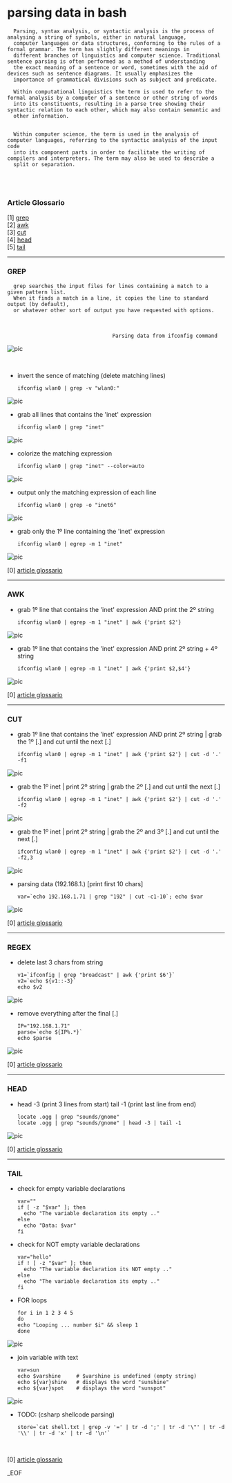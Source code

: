 
# parsing data in bash



      Parsing, syntax analysis, or syntactic analysis is the process of analysing a string of symbols, either in natural language,
      computer languages or data structures, conforming to the rules of a formal grammar. The term has slightly different meanings in
      different branches of linguistics and computer science. Traditional sentence parsing is often performed as a method of understanding
      the exact meaning of a sentence or word, sometimes with the aid of devices such as sentence diagrams. It usually emphasizes the
      importance of grammatical divisions such as subject and predicate.

      Within computational linguistics the term is used to refer to the formal analysis by a computer of a sentence or other string of words
      into its constituents, resulting in a parse tree showing their syntactic relation to each other, which may also contain semantic and
      other information.


      Within computer science, the term is used in the analysis of computer languages, referring to the syntactic analysis of the input code
      into its component parts in order to facilitate the writing of compilers and interpreters. The term may also be used to describe a
      split or separation. 


<br /><br />


### Article Glossario
[1] [grep](https://github.com/r00t-3xp10it/hacking-material-books/blob/master/bash/parsing_data_in_bash.md#grep)<br />
[2] [awk](https://github.com/r00t-3xp10it/hacking-material-books/blob/master/bash/parsing_data_in_bash.md#awk)<br />
[3] [cut](https://github.com/r00t-3xp10it/hacking-material-books/blob/master/bash/parsing_data_in_bash.md#cut)<br />
[4] [head](https://github.com/r00t-3xp10it/hacking-material-books/blob/master/bash/parsing_data_in_bash.md#head)<br />
[5] [tail](https://github.com/r00t-3xp10it/hacking-material-books/blob/master/bash/parsing_data_in_bash.md#tail)<br />

---


### GREP

      grep searches the input files for lines containing a match to a given pattern list.
      When it finds a match in a line, it copies the line to standard output (by default),
      or whatever other sort of output you have requested with options.

<br />


                                      Parsing data from ifconfig command

![pic](http://i64.tinypic.com/205qy50.png)

<br />

- invert the sence of matching (delete matching lines)<br />

      ifconfig wlan0 | grep -v "wlan0:"

![pic](http://i65.tinypic.com/67ntid.png)

- grab all lines that contains the 'inet' expression<br />

      ifconfig wlan0 | grep "inet"

![pic](http://i67.tinypic.com/2dt3t3n.png)

- colorize the matching expression<br />

      ifconfig wlan0 | grep "inet" --color=auto

![pic](http://i67.tinypic.com/vht43l.png)

- output only the matching expression of each line<br />

      ifconfig wlan0 | grep -o "inet6"

![pic](http://i68.tinypic.com/2vijvhx.png)

- grab only the 1º line containing the 'inet' expression<br />

      ifconfig wlan0 | egrep -m 1 "inet"

![pic](http://i64.tinypic.com/4vo5g0.png)


[0] [article glossario](https://github.com/r00t-3xp10it/hacking-material-books/blob/master/bash/parsing_data_in_bash.md#article-glossario)<br />

---

### AWK

- grab 1º line that contains the 'inet' expression AND print the 2º string<br />

      ifconfig wlan0 | egrep -m 1 "inet" | awk {'print $2'}

![pic](http://i68.tinypic.com/193st2.png)

- grab 1º line that contains the 'inet' expression AND print 2º string + 4º string<br />

      ifconfig wlan0 | egrep -m 1 "inet" | awk {'print $2,$4'}

![pic](http://i68.tinypic.com/4t0x2g.png)


[0] [article glossario](https://github.com/r00t-3xp10it/hacking-material-books/blob/master/bash/parsing_data_in_bash.md#article-glossario)<br />

---

### CUT


- grab 1º line that contains the 'inet' expression AND print 2º string | grab the 1º [.] and cut until the next [.]<br />

      ifconfig wlan0 | egrep -m 1 "inet" | awk {'print $2'} | cut -d '.' -f1

![pic](http://i64.tinypic.com/dmpic4.png)


- grab the 1º inet | print 2º string | grab the 2º [.] and cut until the next [.]<br />

      ifconfig wlan0 | egrep -m 1 "inet" | awk {'print $2'} | cut -d '.' -f2

![pic](http://i68.tinypic.com/72c1h0.png)


- grab the 1º inet | print 2º string | grab the 2º and 3º [.] and cut until the next [.]<br />

      ifconfig wlan0 | egrep -m 1 "inet" | awk {'print $2'} | cut -d '.' -f2,3

![pic](http://i64.tinypic.com/qwy4gz.png)


- parsing data (192.168.1.) [print first 10 chars]<br />

      var=`echo 192.168.1.71 | grep "192" | cut -c1-10`; echo $var

![pic](http://i66.tinypic.com/207q58y.png)


[0] [article glossario](https://github.com/r00t-3xp10it/hacking-material-books/blob/master/bash/parsing_data_in_bash.md#article-glossario)<br />

---

### REGEX


- delete last 3 chars from string<br />

      v1=`ifconfig | grep "broadcast" | awk {'print $6'}`
      v2=`echo ${v1::-3}`
      echo $v2

![pic](http://i67.tinypic.com/2ypajyf.png)


- remove everything after the final [.]<br />

      IP="192.168.1.71"
      parse=`echo ${IP%.*}`
      echo $parse

![pic](http://i64.tinypic.com/2i1fuyw.png)

[0] [article glossario](https://github.com/r00t-3xp10it/hacking-material-books/blob/master/bash/parsing_data_in_bash.md#article-glossario)<br />

---

### HEAD


- head -3 (print 3 lines from start) tail -1 (print last line from end)<br />

      locate .ogg | grep "sounds/gnome"
      locate .ogg | grep "sounds/gnome" | head -3 | tail -1

![pic](http://i66.tinypic.com/2qmqn9z.png)

[0] [article glossario](https://github.com/r00t-3xp10it/hacking-material-books/blob/master/bash/parsing_data_in_bash.md#article-glossario)<br />

---

### TAIL


- check for empty variable declarations<br />

      var=""
      if [ -z "$var" ]; then
        echo "The variable declaration its empty .."
      else
        echo "Data: $var"
      fi


- check for NOT empty variable declarations<br />

      var="hello"
      if ! [ -z "$var" ]; then
        echo "The variable declaration its NOT empty .."
      else
        echo "The variable declaration its empty .."
      fi


- FOR loops<br />

      for i in 1 2 3 4 5
      do
      echo "Looping ... number $i" && sleep 1
      done

![pic](http://i64.tinypic.com/2a6qki8.png)


- join variable with text

      var=sun
      echo $varshine     # $varshine is undefined (empty string)
      echo ${var}shine   # displays the word "sunshine"
      echo ${var}spot    # displays the word "sunspot"

![pic](http://i64.tinypic.com/34njqc2.png)


- TODO: (csharp shellcode parsing)

      store=`cat shell.txt | grep -v '=' | tr -d ';' | tr -d '\"' | tr -d '\\' | tr -d 'x' | tr -d '\n'`

<br />

[0] [article glossario](https://github.com/r00t-3xp10it/hacking-material-books/blob/master/bash/parsing_data_in_bash.md#article-glossario)<br />

_EOF
